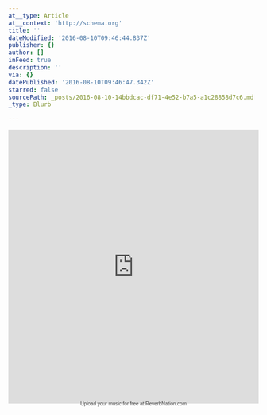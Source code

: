 ```yaml
---
at__type: Article
at__context: 'http://schema.org'
title: ''
dateModified: '2016-08-10T09:46:44.837Z'
publisher: {}
author: []
inFeed: true
description: ''
via: {}
datePublished: '2016-08-10T09:46:47.342Z'
starred: false
sourcePath: _posts/2016-08-10-14bbdcac-df71-4e52-b7a5-a1c28858d7c6.md
_type: Blurb

---
```

<div class="widget_iframe" style="display:inline-block;width:100%;height:550px;margin:0;padding:0;border:0;"><iframe class="widget_iframe" src="https://www.reverbnation.com/widget_code/html_widget/artist_635831?widget_id=52&amp;posted_by=artist_3470230&pwc[design]=default&pwc[background_color]=%23333333&pwc[layout]=detailed&pwc[show_map]=0%2C1&pwc[size]=fit" width="100%" height="100%" frameborder="0" scrolling="no"></iframe><div class="footer_branding" style="margin-top:-5px;font-size:10px;font-family:Arial;"><center><a href="https://www.reverbnation.com/band-promotion/widgets?utm_campaign=a_features_widgets&utm_medium=widget&utm_source=HTML5_Show_Schedule&utm_content=widgetfooter_Upload your music for free at ReverbNation.com" target="_blank" style="text-decoration:none;color:#444;">Upload your music for free at ReverbNation.com</a></center></div></div>